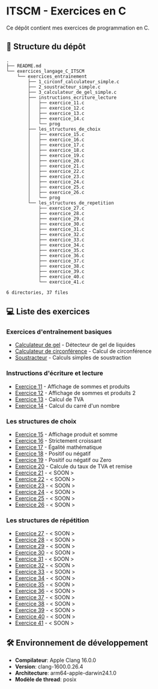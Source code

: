 # ITSCM - Exercices en C
Ce dépôt contient mes exercices de programmation en C.

## 📂 Structure du dépôt
```
.
├── README.md
└── exercices_langage_C_ITSCM
    └── exercices_entrainement
        ├── 1_circonf_calculateur_simple.c
        ├── 2_soustracteur_simple.c
        ├── 3_calculateur_de_gel_simple.c
        ├── instructions_ecriture_lecture
        │   ├── exercice_11.c
        │   ├── exercice_12.c
        │   ├── exercice_13.c
        │   ├── exercice_14.c
        │   └── prog
        ├── les_structures_de_choix
        │   ├── exercice_15.c
        │   ├── exercice_16.c
        │   ├── exercice_17.c
        │   ├── exercice_18.c
        │   ├── exercice_19.c
        │   ├── exercice_20.c
        │   ├── exercice_21.c
        │   ├── exercice_22.c
        │   ├── exercice_23.c
        │   ├── exercice_24.c
        │   ├── exercice_25.c
        │   ├── exercice_26.c
        │   └── prog
        └── les_structures_de_repetition
            ├── exercice_27.c
            ├── exercice_28.c
            ├── exercice_29.c
            ├── exercice_30.c
            ├── exercice_31.c
            ├── exercice_32.c
            ├── exercice_33.c
            ├── exercice_34.c
            ├── exercice_35.c
            ├── exercice_36.c
            ├── exercice_37.c
            ├── exercice_38.c
            ├── exercice_39.c
            ├── exercice_40.c
            └── exercice_41.c

6 directories, 37 files
```

## 💻 Liste des exercices
### Exercices d'entraînement basiques
- [Calculateur de gel](exercices_langage_C_ITSCM/exercices_entrainement/3_calculateur_de_gel_simple.c) - Détecteur de gel de liquides
- [Calculateur de circonférence](exercices_langage_C_ITSCM/exercices_entrainement/1_circonf_calculateur_simple.c) - Calcul de circonférence
- [Soustracteur](exercices_langage_C_ITSCM/exercices_entrainement/2_soustracteur_simple.c) - Calculs simples de soustraction

### Instructions d'écriture et lecture
- [Exercice 11](exercices_langage_C_ITSCM/exercices_entrainement/instructions_ecriture_lecture/exercice_11.c) - Affichage de sommes et produits
- [Exercice 12](exercices_langage_C_ITSCM/exercices_entrainement/instructions_ecriture_lecture/exercice_12.c) - Affichage de sommes et produits 2
- [Exercice 13](exercices_langage_C_ITSCM/exercices_entrainement/instructions_ecriture_lecture/exercice_13.c) - Calcul de TVA
- [Exercice 14](exercices_langage_C_ITSCM/exercices_entrainement/instructions_ecriture_lecture/exercice_14.c) - Calcul du carré d'un nombre

### Les structures de choix
- [Exercice 15](exercices_langage_C_ITSCM/exercices_entrainement/les_structures_de_choix/exercice_15.c) - Affichage produit et somme
- [Exercice 16](exercices_langage_C_ITSCM/exercices_entrainement/les_structures_de_choix/exercice_16.c) - Strictement croissant
- [Exercice 17](exercices_langage_C_ITSCM/exercices_entrainement/les_structures_de_choix/exercice_17.c) - Égalité mathématique
- [Exercice 18](exercices_langage_C_ITSCM/exercices_entrainement/les_structures_de_choix/exercice_18.c) - Positif ou négatif
- [Exercice 19](exercices_langage_C_ITSCM/exercices_entrainement/les_structures_de_choix/exercice_19.c) - Positif ou négatif ou Zero
- [Exercice 20](exercices_langage_C_ITSCM/exercices_entrainement/les_structures_de_choix/exercice_20.c) - Calcule du taux de TVA et remise
- [Exercice 21](exercices_langage_C_ITSCM/exercices_entrainement/les_structures_de_choix/exercice_21.c) - < SOON >
- [Exercice 22](exercices_langage_C_ITSCM/exercices_entrainement/les_structures_de_choix/exercice_22.c) - < SOON >
- [Exercice 23](exercices_langage_C_ITSCM/exercices_entrainement/les_structures_de_choix/exercice_23.c) - < SOON >
- [Exercice 24](exercices_langage_C_ITSCM/exercices_entrainement/les_structures_de_choix/exercice_24.c) - < SOON >
- [Exercice 25](exercices_langage_C_ITSCM/exercices_entrainement/les_structures_de_choix/exercice_25.c) - < SOON >
- [Exercice 26](exercices_langage_C_ITSCM/exercices_entrainement/les_structures_de_choix/exercice_26.c) - < SOON >

### Les structures de répétition
- [Exercice 27](exercices_langage_C_ITSCM/exercices_entrainement/les_structures_de_repetition/exercice_27.c) - < SOON >
- [Exercice 28](exercices_langage_C_ITSCM/exercices_entrainement/les_structures_de_repetition/exercice_28.c) - < SOON >
- [Exercice 29](exercices_langage_C_ITSCM/exercices_entrainement/les_structures_de_repetition/exercice_29.c) - < SOON >
- [Exercice 30](exercices_langage_C_ITSCM/exercices_entrainement/les_structures_de_repetition/exercice_30.c) - < SOON >
- [Exercice 31](exercices_langage_C_ITSCM/exercices_entrainement/les_structures_de_repetition/exercice_31.c) - < SOON >
- [Exercice 32](exercices_langage_C_ITSCM/exercices_entrainement/les_structures_de_repetition/exercice_32.c) - < SOON >
- [Exercice 33](exercices_langage_C_ITSCM/exercices_entrainement/les_structures_de_repetition/exercice_33.c) - < SOON >
- [Exercice 34](exercices_langage_C_ITSCM/exercices_entrainement/les_structures_de_repetition/exercice_34.c) - < SOON >
- [Exercice 35](exercices_langage_C_ITSCM/exercices_entrainement/les_structures_de_repetition/exercice_35.c) - < SOON >
- [Exercice 36](exercices_langage_C_ITSCM/exercices_entrainement/les_structures_de_repetition/exercice_36.c) - < SOON >
- [Exercice 37](exercices_langage_C_ITSCM/exercices_entrainement/les_structures_de_repetition/exercice_37.c) - < SOON >
- [Exercice 38](exercices_langage_C_ITSCM/exercices_entrainement/les_structures_de_repetition/exercice_38.c) - < SOON >
- [Exercice 39](exercices_langage_C_ITSCM/exercices_entrainement/les_structures_de_repetition/exercice_39.c) - < SOON >
- [Exercice 40](exercices_langage_C_ITSCM/exercices_entrainement/les_structures_de_repetition/exercice_40.c) - < SOON >
- [Exercice 41](exercices_langage_C_ITSCM/exercices_entrainement/les_structures_de_repetition/exercice_41.c) - < SOON >

## 🛠 Environnement de développement
- **Compilateur**: Apple Clang 16.0.0
- **Version**: clang-1600.0.26.4
- **Architecture**: arm64-apple-darwin24.1.0
- **Modèle de thread**: posix

